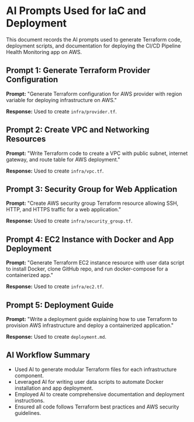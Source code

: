 # AI Prompts Used for IaC and Deployment

This document records the AI prompts used to generate Terraform code, deployment scripts, and documentation for deploying the CI/CD Pipeline Health Monitoring app on AWS.

## Prompt 1: Generate Terraform Provider Configuration
**Prompt:** "Generate Terraform configuration for AWS provider with region variable for deploying infrastructure on AWS."

**Response:** Used to create `infra/provider.tf`.

## Prompt 2: Create VPC and Networking Resources
**Prompt:** "Write Terraform code to create a VPC with public subnet, internet gateway, and route table for AWS deployment."

**Response:** Used to create `infra/vpc.tf`.

## Prompt 3: Security Group for Web Application
**Prompt:** "Create AWS security group Terraform resource allowing SSH, HTTP, and HTTPS traffic for a web application."

**Response:** Used to create `infra/security_group.tf`.

## Prompt 4: EC2 Instance with Docker and App Deployment
**Prompt:** "Generate Terraform EC2 instance resource with user data script to install Docker, clone GitHub repo, and run docker-compose for a containerized app."

**Response:** Used to create `infra/ec2.tf`.

## Prompt 5: Deployment Guide
**Prompt:** "Write a deployment guide explaining how to use Terraform to provision AWS infrastructure and deploy a containerized application."

**Response:** Used to create `deployment.md`.

## AI Workflow Summary
- Used AI to generate modular Terraform files for each infrastructure component.
- Leveraged AI for writing user data scripts to automate Docker installation and app deployment.
- Employed AI to create comprehensive documentation and deployment instructions.
- Ensured all code follows Terraform best practices and AWS security guidelines.